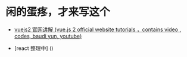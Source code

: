 # 闲的蛋疼，才来写这个

- [vuejs2 官网讲解 (vue.js 2 official website tutorials ，contains video , codes, baudi yun, youtube)](https://github.com/bhnddowinf/vuejs2-learn)

- [react 整理中] ()